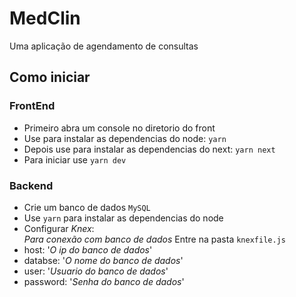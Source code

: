 # MedClin 
Uma aplicação de agendamento de consultas

## Como iniciar 

### FrontEnd
- Primeiro abra um console no diretorio do front
- Use para instalar as dependencias do node:
`yarn`
- Depois use para instalar as dependencias do next:
`yarn next`
- Para iniciar use 
`yarn dev`  

### Backend
- Crie um banco de dados `MySQL`  
- Use `yarn` para instalar as dependencias do node
- Configurar *Knex*:\
_Para conexão com banco de dados_ 
Entre na pasta `knexfile.js`
 - host: '_O ip do banco de dados_'
 - databse: '_O nome do banco de dados_'
 - user: '_Usuario do banco de dados_'
 - password: '_Senha do banco de dados_'
